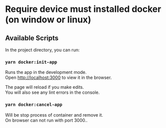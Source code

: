 # Require device must installed docker (on window or linux)

## Available Scripts

In the project directory, you can run:

### `yarn docker:init-app`

Runs the app in the development mode.\
Open [http://localhost:3000](http://localhost:3000) to view it in the browser.

The page will reload if you make edits.\
You will also see any lint errors in the console.

### `yarn docker:cancel-app`

Will be stop process of container and remove it.\
On browser can not run with port 3000..

